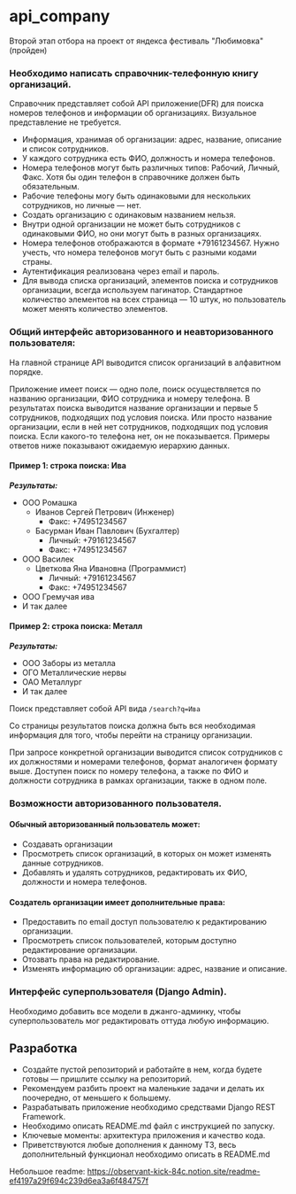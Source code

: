 # api_company

Второй этап отбора на проект от яндекса фестиваль "Любимовка" (пройден)

### Необходимо написать справочник-телефонную книгу организаций.

Справочник представляет собой API приложение(DFR) для поиска номеров телефонов и информации об организациях. Визуальное представление не требуется.

* Информация, хранимая об организации: адрес, название, описание и список сотрудников.
* У каждого сотрудника есть ФИО, должность и номера телефонов. 
* Номера телефонов могут быть различных типов: Рабочий, Личный, Факс. Хотя бы один телефон в справочнике должен быть обязательным. 
* Рабочие телефоны могу быть одинаковыми для нескольких сотрудников, но личные — нет. 
* Создать организацию с одинаковым названием нельзя. 
* Внутри одной организации не может быть сотрудников с одинаковыми ФИО, но они могут быть в разных организациях.
* Номера телефонов отображаются в формате +79161234567. Нужно учесть, что номера телефонов могут быть с разными кодами страны.
* Аутентификация реализована через email и пароль.
* Для вывода списка организаций, элементов поиска и сотрудников организации, всегда используем пагинатор. Стандартное количество элементов на всех страница — 10 штук, но пользователь может менять количество элементов.

### Общий интерфейс авторизованного и неавторизованного пользователя:
На главной странице API выводится список организаций в алфавитном порядке. 

 Приложение имеет поиск — одно поле, поиск осуществляется по названию организации, ФИО сотрудника и номеру телефона. В результатах поиска выводится название организации и первые 5 сотрудников, подходящих под условия поиска. Или просто название организации, если в ней нет сотрудников, подходящих под условия поиска. Если какого-то телефона нет, он не показывается. Примеры ответов ниже показывают ожидаемую иерархию данных.

#### Пример 1: строка поиска: Ива
**_Результаты:_**
* ООО Ромашка
    * Иванов Сергей Петрович (Инженер)
      * Факс: +74951234567
    * Басурман Иван Павлович (Бухгалтер)
      * Личный: +79161234567 
      * Факс: +74951234567
* ООО Василек
    * Цветкова Яна Ивановна (Программист)
      * Личный: +79161234567 
      * Факс: +74951234567
* ООО Гремучая ива
* И так далее

#### Пример 2: строка поиска: Металл
**_Результаты:_**
* ООО Заборы из металла
* ОГО Металлические нервы
* ОАО Металлург
* И так далее

Поиск представляет собой API вида `/search?q=Ива`

Со страницы результатов поиска должна быть вся необходимая информация для того, чтобы перейти на страницу организации.

При запросе конкретной организации выводится список сотрудников с их должностями и номерами телефонов, формат аналогичен формату выше.
Доступен поиск по номеру телефона, а также по ФИО и должности сотрудника в рамках организации, также в одном поле.

### Возможности авторизованного пользователя.
#### Обычный авторизованный пользователь может:
* Создавать организации
* Просмотреть список организаций, в которых он может изменять данные сотрудников.
* Добавлять и удалять сотрудников, редактировать их ФИО, должности и номера телефонов.

#### Создатель организации имеет дополнительные права:
* Предоставить по email доступ пользователю к редактированию организации. 
* Просмотреть список пользователей, которым доступно редактирование организации.
* Отозвать права на редактирование.
* Изменять информацию об организации: адрес, название и описание.

### Интерфейс суперпользователя (Django Admin).
Необходимо добавить все модели в джанго-админку, чтобы суперпользователь мог редактировать оттуда любую информацию.

## Разработка
* Создайте пустой репозиторий и работайте в нем, когда будете готовы — пришлите ссылку на репозиторий.
* Рекомендуем разбить проект на маленькие задачи и делать их поочередно, от меньшего к большему.
* Разрабатывать приложение необходимо средствами Django REST Framework.
* Необходимо описать README.md файл с инструкцией по запуску.
* Ключевые моменты: архитектура приложения и качество кода.
* Приветствуются любые дополнения к данному ТЗ, весь дополнительный функционал необходимо описать в README.md

Небольшое readme:
https://observant-kick-84c.notion.site/readme-ef4197a29f694c239d6ea3a6f484757f
